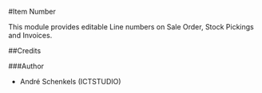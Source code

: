 #Item Number

This module provides editable Line numbers on Sale Order, Stock Pickings and Invoices.

##Credits

###Author
- André Schenkels (ICTSTUDIO)